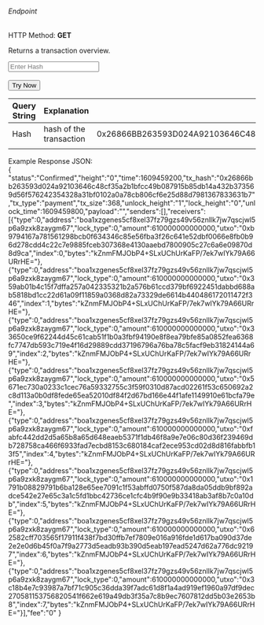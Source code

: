 <h6>Endpoint</h6>

<p id="endpoint"></p>

HTTP Method: **GET**

Returns a transaction overview.

<input class="md-input" placeholder="Enter Hash" id="hash"></input><br/><br/>
<button class="md-button" onclick="tryNow()">Try Now</button>

<script>
   document.getElementById("endpoint").innerHTML =`https://dev-stoa-boascan.bosagora.com/transaction/pending/overview/0xba2625f4682fc5a42a1db833d09968f40e112e1ff35373fdfd4db717d5c562159287ac7038cbfd61b39d8ef572f8d4cb80a6877f5b38d2b7d2a9a2ae4cbea324`
    function tryNow(){
        document.getElementById("showResult").innerHTML =""
        document.getElementById("endpoint").innerHTML =""
        fetch(`https://dev-stoa-boascan.bosagora.com/transaction/pending/overview/0xba2625f4682fc5a42a1db833d09968f40e112e1ff35373fdfd4db717d5c562159287ac7038cbfd61b39d8ef572f8d4cb80a6877f5b38d2b7d2a9a2ae4cbea324`).then((res) => {
            res.json().then((res) => {
                document.getElementById("showResult").innerHTML = JSON.stringify(res)
                document.getElementById("endpoint").innerHTML =`https://dev-stoa-boascan.bosagora.com/transaction/pending/overview/0xba2625f4682fc5a42a1db833d09968f40e112e1ff35373fdfd4db717d5c562159287ac7038cbfd61b39d8ef572f8d4cb80a6877f5b38d2b7d2a9a2ae4cbea324`
                })
        }).catch((err) => {
            console.log(err)
        })
    }
</script>
<p id="showResult"></p>

| Query String | Explanation             | Example                                                                                                                            |
| ------------ | ----------------------- | ---------------------------------------------------------------------------------------------------------------------------------- |
| Hash         | hash of the transaction | 0x26866BB263593D024A92103646C48CF35A2B1BFCC49B087915B85DB14A432B373569D56F576242354328A31BF0102A0A78CB806CF6E25D88D7981367833631B7 |
|              |

Example Response JSON:<br/>
{
"status":"Confirmed","height":"0","time":1609459200,"tx_hash":"0x26866bb263593d024a92103646c48cf35a2b1bfcc49b087915b85db14a432b373569d56f576242354328a31bf0102a0a78cb806cf6e25d88d7981367833631b7","tx_type":"payment","tx_size":368,"unlock_height":"1","lock_height":"0","unlock_time":1609459800,"payload":"","senders":[],"receivers":[{"type":0,"address":"boa1xzgenes5cf8xel37fz79gzs49v56znllk7jw7qscjwl5p6a9zxk8zaygm67","lock_type":0,"amount":610000000000000,"utxo":"0xb9794167a781561298bcb0f634346c85e56fba3f26c641e52dbf0066e8fb0b96d278cdd4c22c7e9885fceb307368e4130aaebd7800905c27c6a6e09870d8d9ca","index":0,"bytes":"kZnmFMJObP4+SLxUChUrKaFP/7ek7wIYk79A66URrHE="},{"type":0,"address":"boa1xzgenes5cf8xel37fz79gzs49v56znllk7jw7qscjwl5p6a9zxk8zaygm67","lock_type":0,"amount":610000000000000,"utxo":"0x359ab01b4c15f7dffa257a042335321b2a576b61ccd379bf6922451dabbd688ab5818bd1cc22d61a09f11859a0368d82a73329de6614b440486172011472f346","index":1,"bytes":"kZnmFMJObP4+SLxUChUrKaFP/7ek7wIYk79A66URrHE="},{"type":0,"address":"boa1xzgenes5cf8xel37fz79gzs49v56znllk7jw7qscjwl5p6a9zxk8zaygm67","lock_type":0,"amount":610000000000000,"utxo":"0x33650ce9f62244d45c61cab51f1b0a3fbf94190e8f8ea79bfe85a0852fea6368fc7747db593c719e4f16d29889cdd37196796a76ba78c5facf9eb31824144a69","index":2,"bytes":"kZnmFMJObP4+SLxUChUrKaFP/7ek7wIYk79A66URrHE="},{"type":0,"address":"boa1xzgenes5cf8xel37fz79gzs49v56znllk7jw7qscjwl5p6a9zxk8zaygm67","lock_type":0,"amount":610000000000000,"utxo":"0x5671ec730a0233c1cec76a59332755c3f59f0310d87acd02261f53c650692a2c8d113a0b0df8fede65ea52010df84f2d67bd166e44f1afe1149910e61bcfa79e","index":3,"bytes":"kZnmFMJObP4+SLxUChUrKaFP/7ek7wIYk79A66URrHE="},{"type":0,"address":"boa1xzgenes5cf8xel37fz79gzs49v56znllk7jw7qscjwl5p6a9zxk8zaygm67","lock_type":0,"amount":610000000000000,"utxo":"0xfabfc442dd2d5a65b8a65d648eaeb5371f1db46f8a9e7e06c80d36f239469db728758ca466f6933fad7ecbd8153c680184caf2ece953cd02d8d816fabbfb13f5","index":4,"bytes":"kZnmFMJObP4+SLxUChUrKaFP/7ek7wIYk79A66URrHE="},{"type":0,"address":"boa1xzgenes5cf8xel37fz79gzs49v56znllk7jw7qscjwl5p6a9zxk8zaygm67","lock_type":0,"amount":610000000000000,"utxo":"0x1791b08829791b6ba128e65ee7091c1f53abffd0750f587da8da05ddb9bf892adce542e27e65c3a1c5fd1bbc42736ce1cfc4b9f90e9b33418ab3af8b7c0a10db","index":5,"bytes":"kZnmFMJObP4+SLxUChUrKaFP/7ek7wIYk79A66URrHE="},{"type":0,"address":"boa1xzgenes5cf8xel37fz79gzs49v56znllk7jw7qscjwl5p6a9zxk8zaygm67","lock_type":0,"amount":610000000000000,"utxo":"0x62582cff703565f17911f438f7bd30ffb7ef7809e016a916fde1d617ba090d37de2e2e0d6b45f0a7f9a2773d5eadb93b390d5eab197ead5247d62a776dc92197","index":6,"bytes":"kZnmFMJObP4+SLxUChUrKaFP/7ek7wIYk79A66URrHE="},{"type":0,"address":"boa1xzgenes5cf8xel37fz79gzs49v56znllk7jw7qscjwl5p6a9zxk8zaygm67","lock_type":0,"amount":610000000000000,"utxo":"0x3c18b4e7c93987a7bf71c905c36dda39f7adc61d8f1a4ad919ef1960a97df9dec270581153756820541f662e619a49db3f35a7c8b9ec7607812dd5b03e2653b8","index":7,"bytes":"kZnmFMJObP4+SLxUChUrKaFP/7ek7wIYk79A66URrHE="}],"fee":"0"
}
